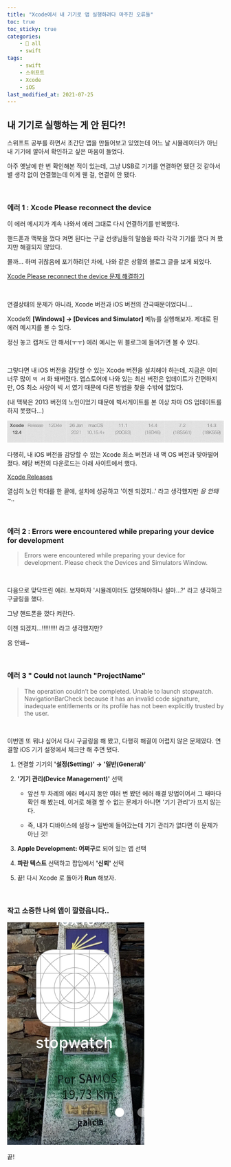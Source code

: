 ```yaml
---
title: "Xcode에서 내 기기로 앱 실행하려다 마주친 오류들"
toc: true
toc_sticky: true
categories:
    - 📂 all
    - swift
tags:
    - swift
    - 스위프트
    - Xcode
    - iOS
last_modified_at: 2021-07-25
---
```


## 내 기기로 실행하는 게 안 된다?!

스위프트 공부를 하면서 초간단 앱을 만들어보고 있었는데 어느 날 시뮬레이터가 아닌 내 기기에 깔아서 확인하고 싶은 마음이 들었다.

아주 옛날에 한 번 확인해본 적이 있는데, 그냥 USB로 기기를 연결하면 됐던 것 같아서 별 생각 없이 연결했는데 이게 웬 걸, 연결이 안 됐다.

<br/>

### 에러 1 : Xcode Please reconnect the device

이 에러 메시지가 계속 나와서 에러 그대로 다시 연결하기를 반복했다.

핸드폰과 맥북을 껐다 켜면 된다는 구글 선생님들의 말씀을 따라 각각 기기를 껐다 켜 봤지만 해결되지 않았다.

몰까... 하며 귀찮음에 포기하려던 차에, 나와 같은 상황의 블로그 글을 보게 되었다.

[Xcode Please reconnect the device 문제 해결하기](https://oneday0012.tistory.com/237)

<br/>

연결상태의 문제가 아니라, Xcode 버전과 iOS 버전의 간극때문이었다니...

Xcode의 **[Windows] → [Devices and Simulator]** 메뉴를 실행해보자. 제대로 된 에러 메시지를 볼 수 있다.

정신 놓고 캡쳐도 안 해서(ㅜㅜ) 에러 예시는 위 블로그에 들어가면 볼 수 있다.

<br/>

그렇다면 내 iOS 버전을 감당할 수 있는 Xcode 버전을 설치해야 하는데, 지금은 이미 너무 많이 `빅 서` 화 돼버렸다. 앱스토어에 나와 있는 최신 버전은 업데이트가 간편하지만, OS 최소 사양이 빅 서 였기 때문에 다른 방법을 찾을 수밖에 없었다.

(내 맥북은 2013 버전의 노인이었기 때문에 빅서게이트를 본 이상 차마 OS 업데이트를 하지 못했다...)

![version](/assets/images/swift-2/version.png)

다행히, 내 iOS 버전을 감당할 수 있는 Xcode 최소 버전과 내 맥 OS 버전과 맞아떨어졌다. 해당 버전의 다운로드는 아래 사이트에서 했다.

[Xcode Releases](https://xcodereleases.com/)

열심히 노인 학대를 한 끝에, 설치에 성공하고 '이젠 되겠지..' 라고 생각했지만 *응 안돼~..*

<br/>

### 에러 2 : Errors were encountered while preparing your device for development


> Errors were encountered while preparing your device for development. Please check the Devices and Simulators Window.

<br/>

다음으로 맞닥뜨린 에러. 보자마자 '시뮬레이터도 업뎃해야하나 설마...?' 라고 생각하고 구글링을 했다.

그냥 핸드폰을 껐다 켜란다.

이젠 되겠지...!!!!!!!!! 라고 생각했지만?

응 안돼~

<br />

### 에러 3 " Could not launch "ProjectName"

> The operation couldn’t be completed. Unable to launch stopwatch. NavigationBarCheck because it has an invalid code signature, inadequate entitlements or its profile has not been explicitly trusted by the user.

<br/>

이번엔 또 뭐냐 싶어서 다시 구글링을 해 봤고, 다행히 해결이 어렵지 않은 문제였다. 연결할 iOS 기기 설정에서 체크만 해 주면 됐다.


1. 연결할 기기의 **'설정(Setting)' → '일반(General)'**
2. **'기기 관리(Device Management)'** 선택

    -  앞선 두 차례의 에러 메시지 동안 여러 번 봤던 에러 해결 방법이어서 그 때마다 확인 해 봤는데, 이거로 해결 할 수 없는 문제가 아니면 '기기 관리'가 뜨지 않는다.

    -  즉, 내가 디바이스에 설정→ 일반에 들어갔는데 기기 관리가 없다면 이 문제가 아닌 것!

3. **Apple Development: 어쩌구**로 되어 있는 앱 선택
4. **파란 텍스트** 선택하고 팝업에서 **'신뢰'** 선택
5. 끝! 다시 Xcode 로 돌아가 **Run** 해보자.

<br/>

### 작고 소중한 나의 앱이 깔렸읍니다..

![done](/assets/images/swift-2/done.jpeg)

끝!
